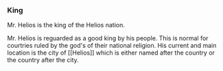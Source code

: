 ### King
Mr. Helios is the king of the Helios nation. 

Mr. Helios is reguarded as a good king by his people. This is normal for courtries ruled by the god's of their national religion. His current and main location is the city of [[Helios]] which is either named after the country or the country after the city.
